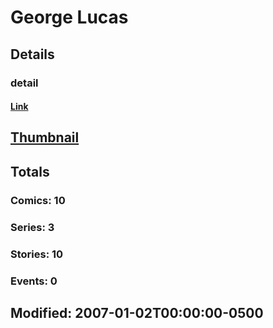 # George  Lucas 
## Details
### detail
#### [Link](http://marvel.com/comics/creators/5521/george_lucas?utm_campaign=apiRef&utm_source=225578a89fc76f3d20fbffda5d17a88d)
## [Thumbnail](http://i.annihil.us/u/prod/marvel/i/mg/b/40/image_not_available.jpg)
## Totals
### Comics: 10
### Series: 3
### Stories: 10
### Events: 0
## Modified: 2007-01-02T00:00:00-0500